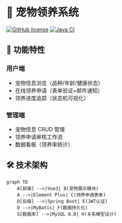 # 🐾 宠物领养系统

[![GitHub license](https://img.shields.io/github/license/Nmc123456/pet-adoption-system)](https://github.com/Nmc123456/pet-adoption-system/blob/main/LICENSE)
[![Java CI](https://github.com/Nmc123456/pet-adoption-system/actions/workflows/build.yml/badge.svg)](https://github.com/Nmc123456/pet-adoption-system/actions)

## 🚀 功能特性
### 用户端
- 宠物信息浏览（品种/年龄/健康状态）
- 在线领养申请（表单验证+邮件通知）
- 领养进度追踪（状态机可视化）

### 管理端
- 宠物信息 CRUD 管理
- 领养申请审核工作流
- 数据看板（领养率统计）

## 🛠️ 技术架构
```mermaid
graph TD
    A[前端] -->|Vue3| B(宠物展示模块)
    A -->|Element Plus| C(领养申请表单)
    D[后端] -->|Spring Boot| E(JWT认证)
    D -->|MyBatis| F(数据持久化)
    G[数据库] -->|MySQL 8.0| H(关系模型设计)
